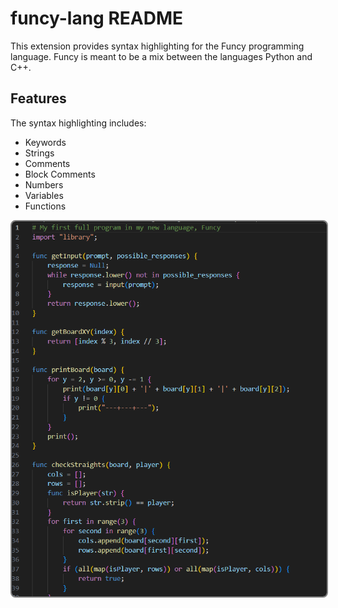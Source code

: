 # funcy-lang README

This extension provides syntax highlighting for the Funcy programming language. Funcy is meant to be a mix between the languages Python and C++.

## Features

The syntax highlighting includes:
- Keywords
- Strings
- Comments
- Block Comments
- Numbers
- Variables
- Functions

<img src="images/example.png" alt="example" style="border: 2px solid gray; border-radius: 8px;"/>
